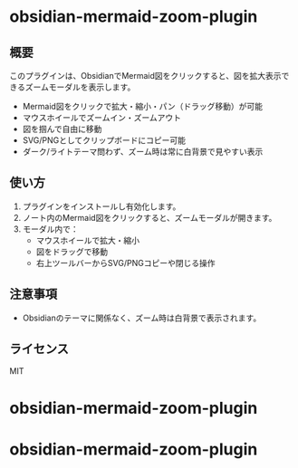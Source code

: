 # obsidian-mermaid-zoom-plugin

## 概要

このプラグインは、ObsidianでMermaid図をクリックすると、図を拡大表示できるズームモーダルを表示します。

- Mermaid図をクリックで拡大・縮小・パン（ドラッグ移動）が可能
- マウスホイールでズームイン・ズームアウト
- 図を掴んで自由に移動
- SVG/PNGとしてクリップボードにコピー可能
- ダーク/ライトテーマ問わず、ズーム時は常に白背景で見やすい表示

## 使い方

1. プラグインをインストールし有効化します。
2. ノート内のMermaid図をクリックすると、ズームモーダルが開きます。
3. モーダル内で：
   - マウスホイールで拡大・縮小
   - 図をドラッグで移動
   - 右上ツールバーからSVG/PNGコピーや閉じる操作

## 注意事項
- Obsidianのテーマに関係なく、ズーム時は白背景で表示されます。

## ライセンス
MIT
# obsidian-mermaid-zoom-plugin
# obsidian-mermaid-zoom-plugin
